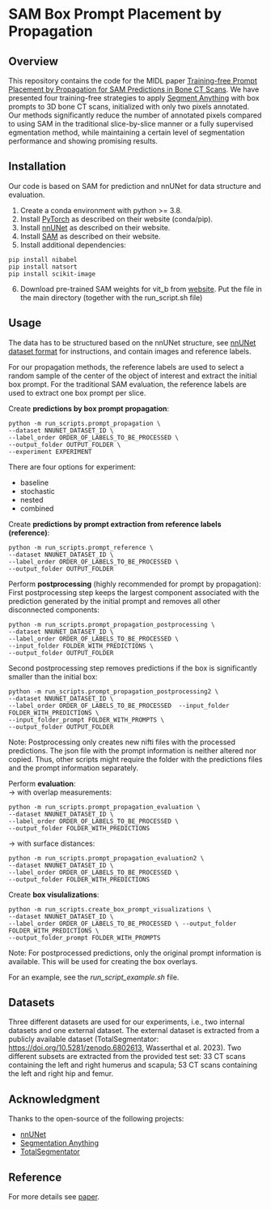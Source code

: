 
# SAM Box Prompt Placement by Propagation


## Overview

This repository contains the code for the MIDL paper [Training-free Prompt Placement by Propagation for SAM Predictions in Bone CT Scans](https://openreview.net/forum?id=F6rhgpGkAy). We have presented four training-free strategies to apply [Segment Anything](https://github.com/facebookresearch/segment-anything) with box prompts to 3D bone CT scans, initialized with only two pixels annotated. Our methods significantly reduce the number of annotated pixels compared to using SAM in the traditional slice-by-slice manner or a fully supervised  egmentation method, while maintaining a certain level of segmentation performance and showing promising results.



## Installation

Our code is based on SAM for prediction and nnUNet for data structure and evaluation. 

1. Create a conda environment with python >= 3.8.
2. Install [PyTorch](https://pytorch.org/get-started/locally/) as described on their website (conda/pip).
3. Install [nnUNet](https://github.com/MIC-DKFZ/nnUNet/blob/master/documentation/installation_instructions.md) as described on their website.
4. Install [SAM](https://github.com/facebookresearch/segment-anything?tab=readme-ov-file#installation) as described on their website.
5. Install additional dependencies:
```
pip install nibabel
pip install natsort
pip install scikit-image
```
6. Download pre-trained SAM weights for vit_b from [website](https://github.com/facebookresearch/segment-anything?tab=readme-ov-file#model-checkpoints). Put the file in the main directory (together with the run_script.sh file)


## Usage

The data has to be structured based on the nnUNet structure, see [nnUNet dataset format](https://github.com/MIC-DKFZ/nnUNet/blob/master/documentation/dataset_format.md) for instructions, and contain images and reference labels.

For our propagation methods, the reference labels are used to select a random sample of the center of the object of interest and extract the initial box prompt. For the traditional SAM evaluation, the reference labels are used to extract one box prompt per slice.

Create **predictions by box prompt propagation**:
```
python -m run_scripts.prompt_propagation \
--dataset NNUNET_DATASET_ID \
--label_order ORDER_OF_LABELS_TO_BE_PROCESSED \
--output_folder OUTPUT_FOLDER \
--experiment EXPERIMENT
```
There are four options for experiment:
* baseline
* stochastic
* nested 
* combined


Create **predictions by prompt extraction from reference labels (reference)**:
```
python -m run_scripts.prompt_reference \
--dataset NNUNET_DATASET_ID \
--label_order ORDER_OF_LABELS_TO_BE_PROCESSED \
--output_folder OUTPUT_FOLDER
```

Perform **postprocessing** (highly recommended for prompt by propagation): <br>
First postprocessing step keeps the largest component associated with the prediction generated by the initial prompt
and removes all other disconnected components:
```
python -m run_scripts.prompt_propagation_postprocessing \
--dataset NNUNET_DATASET_ID \
--label_order ORDER_OF_LABELS_TO_BE_PROCESSED \
--input_folder FOLDER_WITH_PREDICTIONS \
--output_folder OUTPUT_FOLDER
```

Second postprocessing step removes predictions if the box is significantly smaller than the initial box:
```
python -m run_scripts.prompt_propagation_postprocessing2 \
--dataset NNUNET_DATASET_ID \
--label_order ORDER_OF_LABELS_TO_BE_PROCESSED  --input_folder FOLDER_WITH_PREDICTIONS \
--input_folder_prompt FOLDER_WITH_PROMPTS \
--output_folder OUTPUT_FOLDER
```

Note: Postprocessing only creates new nifti files with the processed predictions. The json file with the prompt information is neither altered nor copied. Thus, other scripts might require the folder with the predictions files and the prompt information separately.

Perform **evaluation**: <br>
-> with overlap measurements:
```
python -m run_scripts.prompt_propagation_evaluation \
--dataset NNUNET_DATASET_ID \
--label_order ORDER_OF_LABELS_TO_BE_PROCESSED \
--output_folder FOLDER_WITH_PREDICTIONS
```
-> with surface distances:
```
python -m run_scripts.prompt_propagation_evaluation2 \
--dataset NNUNET_DATASET_ID \
--label_order ORDER_OF_LABELS_TO_BE_PROCESSED \
--output_folder FOLDER_WITH_PREDICTIONS
```

Create **box visulalizations**:
```
python -m run_scripts.create_box_prompt_visualizations \
--dataset NNUNET_DATASET_ID \
--label_order ORDER_OF_LABELS_TO_BE_PROCESSED \ --output_folder FOLDER_WITH_PREDICTIONS \
--output_folder_prompt FOLDER_WITH_PROMPTS
```
Note: For postprocessed predictions, only the original prompt information is available. This will be used for creating the box overlays.

For an example, see the _run_script_example.sh_ file.

## Datasets

Three different datasets are used for our experiments, i.e., two internal datasets and one external dataset. The external dataset is extracted from a publicly available dataset (TotalSegmentator: https://doi.org/10.5281/zenodo.6802613, Wasserthal et al. 2023). Two different subsets are extracted from the provided test set: 33 CT scans containing the left and right humerus and scapula; 53 CT scans containing the left and right hip and femur.


## Acknowledgment
Thanks to the open-source of the following projects:
* [nnUNet](https://github.com/MIC-DKFZ/nnUNet)
* [Segmentation Anything](https://github.com/facebookresearch/segment-anything)
* [TotalSegmentator](https://github.com/wasserth/TotalSegmentator)

## Reference
For more details see [paper](https://openreview.net/forum?id=F6rhgpGkAy).
